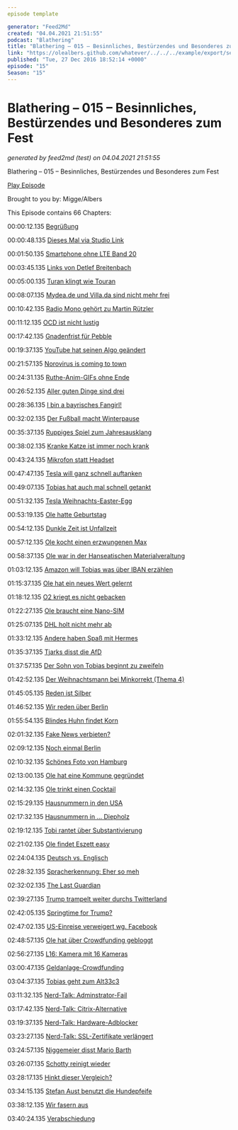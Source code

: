 ```yaml
---
episode template

generator: "Feed2Md"
created: "04.04.2021 21:51:55"
podcast: "Blathering"
title: "Blathering – 015 – Besinnliches, Bestürzendes und Besonderes zum Fest"
link: "https://olealbers.github.com/whatever/../../../example/export/seasons/1/2016/12/Blathering – 015 – Besinnliches, Bestürzendes und Besonderes zum Fest.md"
published: "Tue, 27 Dec 2016 18:52:14 +0000"
episode: "15"
Season: "15"
---
```


# Blathering – 015 – Besinnliches, Bestürzendes und Besonderes zum Fest
_generated by feed2md (test) on 04.04.2021 21:51:55_

Blathering – 015 – Besinnliches, Bestürzendes und Besonderes zum Fest

[Play Episode](https://www.blathering.de/podlove/file/140/s/feed/c/mp3/blathering_015.mp3)

Brought to you by: Migge/Albers

This Episode contains 66 Chapters:


00:00:12.135 [Begrüßung]()

00:00:48.135 [Dieses Mal via Studio Link](http://studio-link.de/)

00:01:50.135 [Smartphone ohne LTE Band 20](http://mobi-test.de/allgemein/die-sache-mit-dem-lte-band-20-von-halbwahrheiten-mythen-und-der-realitaet/)

00:03:45.135 [Links von Detlef Breitenbach](http://erscheinungsraum.de/er042-wie-mazedonier-mit-luegen-im-us-wahlkampf-geld-verdienten/)

00:05:00.135 [Turan klingt wie Touran](http://www.autobild.de/artikel/der-gewinner-des-jahres-39771.html)

00:08:07.135 [Mydea.de und Villa.da sind nicht mehr frei](https://www.villasoft.de/)

00:10:42.135 [Radio Mono gehört zu Martin Rützler](http://www.radiomono.net/)

00:11:12.135 [OCD ist nicht lustig](https://de.wikipedia.org/wiki/Zwangsst%C3%B6rung)

00:17:42.135 [Gnadenfrist für Pebble](https://developer.pebble.com/blog/2016/12/14/first-steps-forward-with-fitbit/)

00:19:37.135 [YouTube hat seinen Algo geändert](https://www.youtube.com/watch?v=apyPURp2FFY)

00:21:57.135 [Norovirus is coming to town](http://www.spektrum.de/wissen/5-fakten-ueber-das-norovirus/1432670)

00:24:31.135 [Ruthe-Anim-GIFs ohne Ende](http://giphy.com/channel/ruthede)

00:26:52.135 [Aller guten Dinge sind drei](https://www.microsoftstore.com/store/msde/de_DE/list/Surface-Book/categoryID.70697000)

00:28:36.135 [I bin a bayrisches Fangirl!](https://www.fcstpauli.com/)

00:32:02.135 [Der Fußball macht Winterpause](http://www.spox.com/de/sport/fussball/bundesliga/1612/News/trainingslager-vereine-fliegen-nicht-nach-tuerkei.html)

00:35:37.135 [Ruppiges Spiel zum Jahresausklang](https://www.fcstpauli.com/news/stimmen-nach-dem-heimspiel-gegen-bochum-1617/)

00:38:02.135 [Kranke Katze ist immer noch krank](https://www.instagram.com/p/BOaoUtihXG1/)

00:43:24.135 [Mikrofon statt Headset](https://www.youtube.com/playlist?list=PL1DAEE213C169D02F)

00:47:47.135 [Tesla will ganz schnell auftanken](http://www.goingelectric.de/forum/tesla-model-s/tesla-supercharger-v3-with-over-350-kw-t20727.html)

00:49:07.135 [Tobias hat auch mal schnell getankt]()

00:51:32.135 [Tesla Weihnachts-Easter-Egg](http://t3n.de/news/tesla-easter-egg-780510/)

00:53:19.135 [Ole hatte Geburtstag]()

00:54:12.135 [Dunkle Zeit ist Unfallzeit]()

00:57:12.135 [Ole kocht einen erzwungenen Max](https://de.wikipedia.org/wiki/Strammer_Max)

00:58:37.135 [Ole war in der Hanseatischen Materialveraltung](https://plus.google.com/+OleAlbers/posts/fNxCB2pYCyP)

01:03:12.135 [Amazon will Tobias was über IBAN erzählen](https://de.wikipedia.org/wiki/IBAN#Validierung_der_Pr.C3.Bcfsumme)

01:15:37.135 [Ole hat ein neues Wert gelernt](https://en.wikipedia.org/wiki/Mensch)

01:18:12.135 [O2 kriegt es nicht gebacken](https://www.verbraucher-schlichter.de/)

01:22:27.135 [Ole braucht eine Nano-SIM](https://www.otelo.de/)

01:25:07.135 [DHL holt nicht mehr ab](https://web.archive.org/web/20160521032134/http://www.dhl.de/de/paket/information/privatkunden/abholung.html)

01:33:12.135 [Andere haben Spaß mit Hermes](https://twitter.com/sontka/status/812332557031403520)

01:35:37.135 [Tjarks disst die AfD](http://www.huffingtonpost.de/2016/12/23/gruenen-politiker-afd-hamburg_n_13810396.html)

01:37:57.135 [Der Sohn von Tobias beginnt zu zweifeln](http://www.mathe.tu-freiberg.de/inst/theomath/Weihnachten/WeihPhy.html)

01:42:52.135 [Der Weihnachtsmann bei Minkorrekt (Thema 4)](http://minkorrekt.de/minkorrekt-folge-87-xxx/)

01:45:05.135 [Reden ist Silber]()

01:46:52.135 [Wir reden über Berlin]()

01:55:54.135 [Blindes Huhn findet Korn](https://www.youtube.com/watch?v=oG7bEFAf4BI)

02:01:32.135 [Fake News verbieten?](https://plus.google.com/+KristianK%C3%B6hntopp/posts/5hXeUu2EAyF)

02:09:12.135 [Noch einmal Berlin](https://plus.google.com/u/0/105992040852753290432/posts/RtcGnUMgXXN)

02:10:32.135 [Schönes Foto von Hamburg](http://www.hamburg.de/contentblob/7662388/c56d63b40b2bf9d5fe0d6993bd15f3b4/data/sonnenuntergang-do.jpg)

02:13:00.135 [Ole hat eine Kommune gegründet](https://plus.google.com/u/0/communities/105441599099085438208)

02:14:32.135 [Ole trinkt einen Cocktail](http://www.schweppes.de/mixen/cocktails/lillet-wild-berry)

02:15:29.135 [Hausnummern in den USA](http://ask.metafilter.com/72139/House-numbers)

02:17:32.135 [Hausnummern in … Diepholz](https://de.wikipedia.org/wiki/Diepholz)

02:19:12.135 [Tobi rantet über Substantivierung](https://de.wikipedia.org/wiki/Substantivierung)

02:21:02.135 [Ole findet Eszett easy](https://de.wikipedia.org/wiki/%C3%9F)

02:24:04.135 [Deutsch vs. Englisch](https://auphonic.com/blog/2016/12/02/make-podcasts-searchable-speech-to-text/)

02:28:32.135 [Spracherkennung: Eher so meh](https://www.youtube.com/watch?v=JW3kVJTJxn8)

02:32:02.135 [The Last Guardian](http://www.penny-arcade.com/comic/2016/12/12/pet-class)

02:39:27.135 [Trump trampelt weiter durchs Twitterland](http://www.heute.de/trump-loest-mit-tweet-ueber-von-china-beschlagnahmte-u-boot-drohne-verwirrung-aus-46132412.html)

02:42:05.135 [Springtime for Trump?](https://plus.google.com/+PaulaRizzuto/posts/eonJqmmtKCr)

02:47:02.135 [US-Einreise verweigert wg. Facebook](http://www.spiegel.de/lebenundlernen/schule/usa-einreise-abgelehnt-20-jaehrige-wegen-facebook-chat-abgewiesen-a-1046792.html)

02:48:57.135 [Ole hat über Crowdfunding gebloggt](http://dotnet.work/2016/12/mein-subjektiver-crowdfunding-rueckblick-bisher/)

02:56:27.135 [L16: Kamera mit 16 Kameras](https://light.co/camera)

03:00:47.135 [Geldanlage-Crowdfunding](https://www.zinsbaustein.de/)

03:04:37.135 [Tobias geht zum Alt33c3](https://www.alt33c3.org/)

03:11:32.135 [Nerd-Talk: Adminstrator-Fail](https://www.administrator.de/frage/worddokument-%C3%B6ffnet-langsam-serverwechsel-196065.html)

03:17:42.135 [Nerd-Talk: Citrix-Alternative](http://www.terminalserviceplus.de/)

03:19:37.135 [Nerd-Talk: Hardware-Adblocker](https://futurezone.at/produkte/samsung-update-zwingt-smart-tvs-werbung-auf/237.182.459)

03:23:27.135 [Nerd-Talk: SSL-Zertifikate verlängert]()

03:24:57.135 [Niggemeier disst Mario Barth](http://www.robvegas.de/2016/12/mario-barth-trump-tower/)

03:26:07.135 [Schotty reinigt wieder](https://de.wikipedia.org/wiki/Der_Tatortreiniger)

03:28:17.135 [Hinkt dieser Vergleich?](https://twitter.com/Fischblog/status/811146843275087872)

03:34:15.135 [Stefan Aust benutzt die Hundepfeife](https://twitter.com/stefanaust/status/811094945708785664)

03:38:12.135 [Wir fasern aus](https://www.welt.de/vermischtes/article160483368/Pyrotechnik-Markt-in-Mexiko-explodiert-zum-dritten-Mal.html)

03:40:24.135 [Verabschiedung]()


